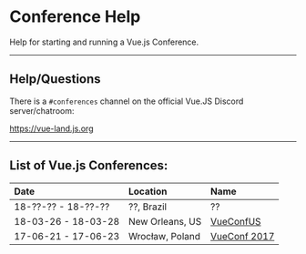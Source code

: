 # Conference Help

Help for starting and running a Vue.js Conference.


* * *


## Help/Questions

There is a `#conferences` channel on the official Vue.JS Discord server/chatroom:

https://vue-land.js.org


* * *


## List of Vue.js Conferences:

Date                | Location         | Name
:--                 | :--              | :--
18-??-?? - 18-??-?? | ??, Brazil       | ??
18-03-26 - 18-03-28 | New Orleans, US  | [VueConfUS](http://vueconf.us)
17-06-21 - 17-06-23 | Wrocław, Poland  | [VueConf 2017](https://conf.vuejs.org)
